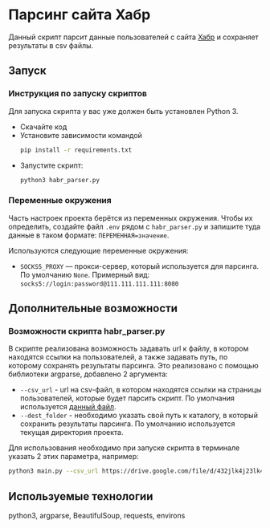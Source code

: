 # Парсинг сайта Хабр

Данный скрипт парсит данные пользователей с сайта [Хабр](https://career.habr.com/) и сохраняет результаты в csv файлы. 


## Запуск

### Инструкция по запуску скриптов

Для запуска скрипта у вас уже должен быть установлен Python 3.

- Скачайте код
- Установите зависимости командой 
    ```sh
    pip install -r requirements.txt
    ```
- Запустите скрипт: 
    ```sh
    python3 habr_parser.py
    ```
  
### Переменные окружения

Часть настроек проекта берётся из переменных окружения. 
Чтобы их определить, создайте файл `.env` рядом с `habr_parser.py` 
и запишите туда данные в таком формате: `ПЕРЕМЕННАЯ=значение`.

Используются следующие переменные окружения: 
- `SOCKS5_PROXY` — прокси-сервер, который используется для парсинга. По умолчанию `None`.
Примерный вид: `socks5://login:password@111.111.111.111:8080`


## Дополнительные возможности

### Возможности скрипта habr_parser.py

В скрипте реализована возможность задавать url к файлу, в котором находятся 
ссылки на пользователей, а также задавать путь, по которому сохранять результаты парсинга. 
Это реализовано с помощью библиотеки argparse, добавлено 2 аргумента:
- `--csv_url` - url на csv-файл, в котором находятся ссылки на страницы пользователей, которые будет парсить скрипт. По умолчания используется [данный файл](https://drive.google.com/file/d/1iHlRsw2QV-9asGpQDWEQ9kCp3UmoQs7n/view).
- `--dest_folder` - необходимо указать свой путь к каталогу, в который сохранить результаты парсинга. По умолчанию используется текущая директория проекта.

Для использования необходимо при запуске скрипта в терминале указать 2 этих параметра, например: 
```sh
python3 main.py --csv_url https://drive.google.com/file/d/432jlk4j23lk4j32lk4j32l4k23jkl4/view --dest_folder some_directory
```

## Используемые технологии
python3, argparse, BeautifulSoup, requests, environs